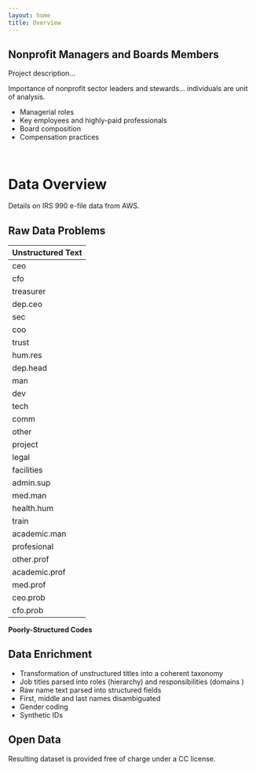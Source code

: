 ```yaml
---
layout: home
title: Overview
---
```


## Nonprofit Managers and Boards Members

Project description...

Importance of nonprofit sector leaders and stewards... individuals are unit of analysis. 

* Managerial roles
* Key employees and highly-paid professionals 
* Board composition 
* Compensation practices 

<br>


# Data Overview


Details on IRS 990 e-file data from AWS.


## Raw Data Problems 



|**Unstructured Text**            |
|:-------------|
|ceo           |
|cfo           |
|treasurer     |
|dep.ceo       |
|sec           |
|coo           |
|trust         |
|hum.res       |
|dep.head      |
|man           |
|dev           |
|tech          |
|comm          |
|other         |
|project       |
|legal         |
|facilities    |
|admin.sup     |
|med.man       |
|health.hum    |
|train         |
|academic.man  |
|profesional   |
|other.prof    |
|academic.prof |
|med.prof      |
|ceo.prob      |
|cfo.prob      |



**Poorly-Structured Codes**





## Data Enrichment

* Transformation of unstructured titles into a coherent taxonomy 
* Job titles parsed into roles (hierarchy) and responsibilities (domains )  
* Raw name text parsed into structured fields 
* First, middle and last names disambiguated
* Gender coding 
* Synthetic IDs   




## Open Data

Resulting dataset is provided free of charge under a CC license. 

<br><br>







